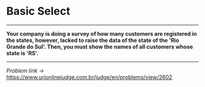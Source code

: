 # Basic Select
---
**Your company is doing a survey of how many customers are registered in the states, however, lacked to raise the data of the state of the 'Rio Grande do Sul'. Then, you must show the names of all customers whose state is 'RS'.**


---
*Problem link ->* https://www.urionlinejudge.com.br/judge/en/problems/view/2602
